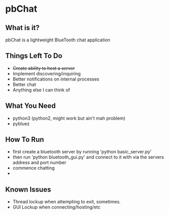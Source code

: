# pbChat

## What is it?
pbChat is a lightweight BlueTooth chat application

## Things Left To Do
* ~~Create ability to host a server~~
* Implement discovering/inquiring
* Better notifications on internal processes
* Better chat
* Anything else I can think of

## What You Need
* python3 (python2, might work but ain't mah problem)
* pybluez

## How To Run
* first create a bluetooth server by running 'python basic_server.py'
* then run 'python bluetooth_gui.py' and connect to it with via the servers address and port number
* commence chatting
* 
## Known Issues
* Thread lockup when attempting to exit, sometimes.
* GUI Lockup when connecting/hosting/etc
